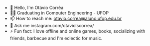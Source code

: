 - 👋 Hello, I'm Otávio Corrêa
- 👨‍💻 Graduating in Computer Engineering - UFOP
- 📫 How to reach me: otavio.correa@aluno.ufop.edu.br
- 💬 Ask me instagram.com/otaviolscorrea/
- ⚡ Fun fact: I love offline and online games, books, socializing with friends, barbecue and I'm eclectic for music.

<!--
**otaviolscorrea/OtavioLSCorrea** is a ✨ _special_ ✨ repository because its `README.md` (this file) appears on your GitHub profile.

Here are some ideas to get you started:

- 🔭 I’m currently working on ...
- 🌱 I’m currently learning ...
- 👯 I’m looking to collaborate on ...
- 🤔 I’m looking for help with ...
- 💬 Ask me about ...
- 📫 How to reach me: ...
- 😄 Pronouns: ...
- ⚡ Fun fact: ...
-->
